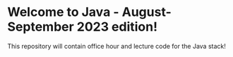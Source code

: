 # Welcome to Java - August-September 2023 edition!

This repository will contain office hour and lecture code for the Java stack!